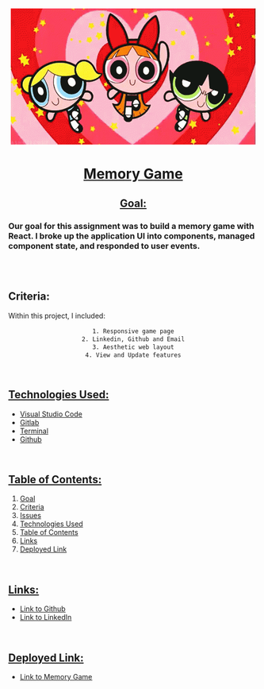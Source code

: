 <br>
<u>

<center>

![alttext](public/images/tenor.gif)

# Memory Game 

</u>

<u>

## Goal: 

</u>
</center>

### Our goal for this assignment was to build a memory game with React. I broke up the application UI into components, managed component state, and responded to user events.

<br>


<br>



## Criteria:

Within this project, I included:

<center>

```
1. Responsive game page
2. Linkedin, Github and Email
3. Aesthetic web layout
4. View and Update features

 ```

</center>


<br>

<u>


## Technologies Used:

- Visual Studio Code
- Gitlab
- Terminal
- Github

<br>

## Table of Contents:
1. Goal
2. Criteria
3. Issues
4. Technologies Used
5. Table of Contents
6. Links
7. Deployed Link


<br>

## Links:

- [Link to Github](https://github.com/kellystone4/memoryGame)
- [Link to LinkedIn](https://www.linkedin.com/in/kelly-a-stone/)

<br>

## Deployed Link:
- [Link to Memory Game](https://kellystone4.github.io/memoryGamePowerPuff/)
